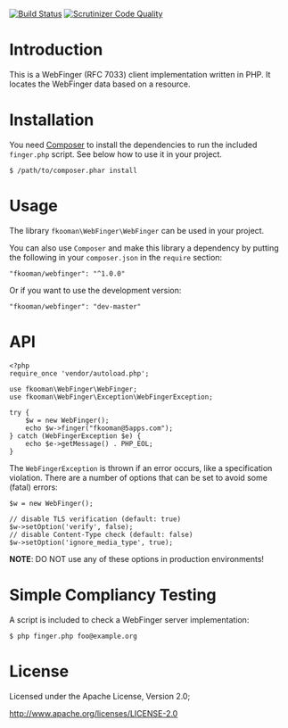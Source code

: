 [![Build Status](https://travis-ci.org/fkooman/php-lib-webfinger.svg?branch=master)](https://travis-ci.org/fkooman/php-lib-webfinger)
[![Scrutinizer Code Quality](https://scrutinizer-ci.com/g/fkooman/php-lib-webfinger/badges/quality-score.png?b=master)](https://scrutinizer-ci.com/g/fkooman/php-lib-webfinger/?branch=master)

# Introduction
This is a WebFinger (RFC 7033) client implementation written in PHP. It 
locates the WebFinger data based on a resource.

# Installation
You need [Composer](https://getcomposer.org) to install the dependencies to
run the included `finger.php` script. See below how to use it in your 
project.

    $ /path/to/composer.phar install

# Usage
The library `fkooman\WebFinger\WebFinger` can be used in your project.

You can also use `Composer` and make this library a dependency by putting
the following in your `composer.json` in the `require` section:

	"fkooman/webfinger": "^1.0.0"

Or if you want to use the development version:

	"fkooman/webfinger": "dev-master"

# API

    <?php
    require_once 'vendor/autoload.php';

    use fkooman\WebFinger\WebFinger;
    use fkooman\WebFinger\Exception\WebFingerException;

    try { 
        $w = new WebFinger();
        echo $w->finger("fkooman@5apps.com");
    } catch (WebFingerException $e) {
        echo $e->getMessage() . PHP_EOL;
    } 

The `WebFingerException` is thrown if an error occurs, like a specification
violation. There are a number of options that can be set to avoid some (fatal) 
errors:

    $w = new WebFinger();

    // disable TLS verification (default: true)
    $w->setOption('verify', false);
    // disable Content-Type check (default: false)
    $w->setOption('ignore_media_type', true);

**NOTE**: DO NOT use any of these options in production environments!

# Simple Compliancy Testing
A script is included to check a WebFinger server implementation:

	$ php finger.php foo@example.org

# License
Licensed under the Apache License, Version 2.0;

   http://www.apache.org/licenses/LICENSE-2.0
